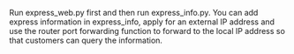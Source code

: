 Run express_web.py first and then run express_info.py. You can add express information in express_info, apply for an external IP address and use the router port forwarding function to forward to the local IP address so that customers can query the information.
